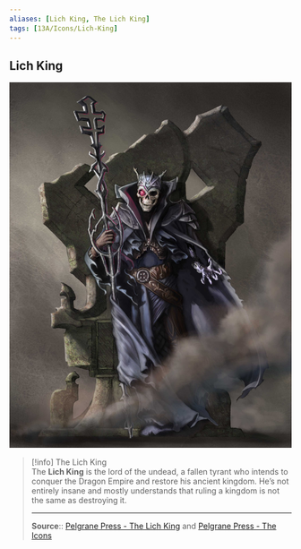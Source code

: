 ```yaml
---
aliases: [Lich King, The Lich King]
tags: [13A/Icons/Lich-King]
---
```


## Lich King

![lichking_color|300](Compendium/13A/Icons/Lich-King-image-1.jpg)

>[!info] The Lich King  
> The **Lich King** is the lord of the undead, a fallen tyrant who intends to conquer the Dragon Empire and restore his ancient kingdom. He’s not entirely insane and mostly understands that ruling a kingdom is not the same as destroying it.
>
> ---
>
> **Source**:: [Pelgrane Press - The Lich King](https://pelgranepress.com/2012/04/23/the-lich-king-of-13th-age/) and [Pelgrane Press - The Icons](https://pelgranepress.com/2012/04/25/13th-age-choose-your-favourite-icon/)
